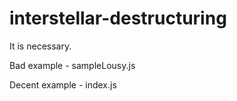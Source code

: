 # interstellar-destructuring

It is necessary.

Bad example - sampleLousy.js

Decent example - index.js

